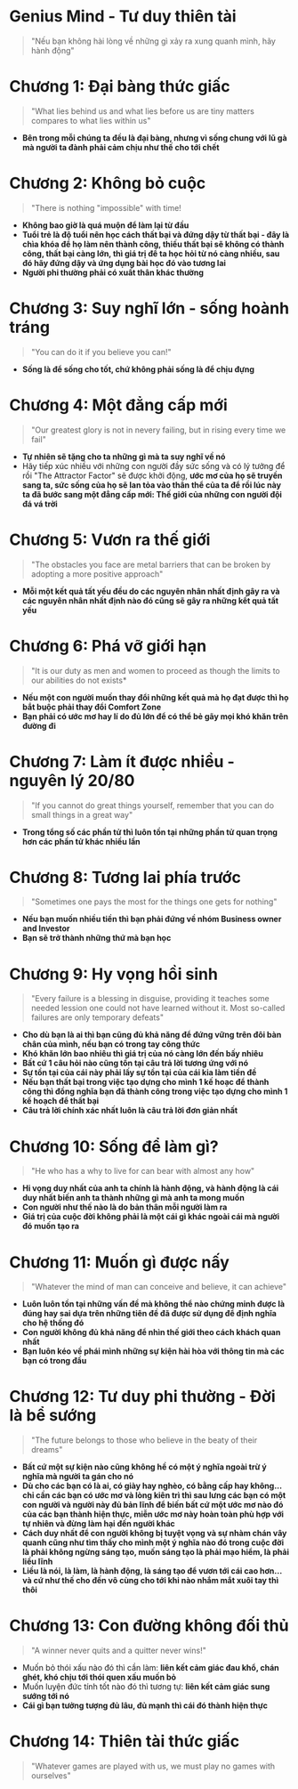 # Genius Mind - Tư duy thiên tài
> "Nếu bạn không hài lòng về những gì xảy ra xung quanh mình, hãy hành động"

# Chương 1: Đại bàng thức giấc
> "What lies behind us and what lies before us are tiny matters compares to what lies within us"

* **Bên trong mỗi chúng ta đều là đại bàng, nhưng vì sống chung với lũ gà mà người ta đành phải cảm chịu như thế cho tới chết**

# Chương 2: Không bỏ cuộc
> "There is nothing "impossible" with time!

* **Không bao giờ là quá muộn để làm lại từ đầu**
* **Tuổi trẻ là độ tuổi nên học cách thất bại và đứng dậy từ thất bại - đây là chìa khóa để họ làm nên thành công, thiếu thất bại sẽ không có thành công, thất bại càng lớn, thì giá trị để ta học hỏi từ nó càng nhiều, sau đó hãy đứng dậy và ứng dụng bài học đó vào tương lai**
* **Người phi thường phải có xuất thân khác thường**

# Chương 3: Suy nghĩ lớn - sống hoành tráng
> "You can do it if you believe you can!"

* **Sống là để sống cho tốt, chứ không phải sống là để chịu đựng**

# Chương 4: Một đẳng cấp mới
> "Our greatest glory is not in nevery failing, but in rising every time we fail"

* **Tự nhiên sẽ tặng cho ta những gì mà ta suy nghĩ về nó**
* Hãy tiếp xúc nhiều với những con người đầy sức sống và có lý tưởng để rồi "The Attractor Factor" sẽ được khởi động, **ước mơ của họ sẽ truyền sang ta, sức sống của họ sẽ lan tỏa vào thân thể của ta để rồi lúc này ta đã bước sang một đẳng cấp mới: Thế giới của những con người đội đá vá trời**

# Chương 5: Vươn ra thế giới
>  "The obstacles you face are metal barriers that can be broken by adopting a more positive approach"

* **Mỗi một kết quả tất yếu đều do các nguyên nhân nhất định gây ra và các nguyên nhân nhất định nào đó cũng sẽ gây ra những kết quả tất yếu**

# Chương 6: Phá vỡ giới hạn
> "It is our duty as men and women to proceed as though the limits to our abilities do not exists*

* **Nếu một con người muốn thay đổi những kết quả mà họ đạt được thì họ bắt buộc phải thay đổi Comfort Zone**
* **Bạn phải có ước mơ hay lí do đủ lớn để có thể bẻ gãy mọi khó khăn trên đường đi**

# Chương 7: Làm ít được nhiều - nguyên lý 20/80
> "If you cannot do great things yourself, remember that you can do small things in a great way"

* **Trong tổng số các phần tử thì luôn tồn tại những phần tử quan trọng hơn các phần tử khác nhiều lần**

# Chương 8: Tương lai phía trước
> "Sometimes one pays the most for the things one gets for nothing"

* **Nếu bạn muốn nhiều tiền thì bạn phải đứng về nhóm Business owner and Investor**
* **Bạn sẽ trở thành những thứ mà bạn học**

# Chương 9: Hy vọng hồi sinh
> "Every failure is a blessing in disguise, providing it teaches some needed lession one could not have learned without it. Most so-called failures are only temporary defeats"

* **Cho dù bạn là ai thì bạn cũng đủ khả năng để đứng vững trên đôi bàn chân của mình, nếu bạn có trong tay công thức**
* **Khó khăn lớn bao nhiêu thì giá trị của nó càng lớn đến bấy nhiêu**
* **Bất cứ 1 câu hỏi nào cũng tồn tại câu trả lời tương ứng với nó**
* **Sự tồn tại của cái này phải lấy sự tồn tại của cái kia làm tiền đề**
* **Nếu bạn thất bại trong việc tạo dựng cho mình 1 kế hoạc để thành công thì đồng nghĩa bạn đã thành công trong việc tạo dựng cho mình 1 kế hoạch để thất bại**
* **Câu trả lời chính xác nhất luôn là câu trả lời đơn giản nhất**

# Chương 10: Sống để làm gì?
> "He who has a why to live for can bear with almost any how"

* **Hi vọng duy nhất của anh ta chính là hành động, và hành động là cái duy nhất biến anh ta thành những gì mà anh ta mong muốn**
* **Con người như thế nào là do bản thân mỗi người làm ra**
* **Giá trị của cuộc đời không phải là một cái gì khác ngoài cái mà người đó muốn tạo ra**

# Chương 11: Muốn gì được nấy
> "Whatever the mind of man can conceive and believe, it can achieve"

* **Luôn luôn tồn tại những vấn đề mà không thể nào chứng minh được là đúng hay sai dựa trên những tiên đề đã được sử dụng để định nghĩa cho hệ thống đó**
* **Con người không đủ khả năng để nhìn thế giới theo cách khách quan nhất**
* **Bạn luôn kéo về phái mình những sự kiện hài hòa với thông tin mà các bạn có trong đầu**

# Chương 12: Tư duy phi thường - Đời là bể sướng
> "The future belongs to those who believe in the beaty of their dreams"

* **Bất cứ một sự kiện nào cũng không hề có một ý nghĩa ngoài trừ ý nghĩa mà người ta gán cho nó**
* **Dù cho các bạn có là ai, có giày hay nghèo, có bằng cấp hay không... chỉ cần các bạn có ước mơ và lòng kiên trì thì sau lưng các bạn có một con người và người này đủ bản lĩnh để biến bất cứ một ước mơ nào đó của các bạn thành hiện thực, miễn ước mơ này hoàn toàn phù hợp với tự nhiên và đừng làm hại đến người khác**
* **Cách duy nhất để con người không bị tuyệt vọng và sự nhàm chán vây quanh cũng như tìm thấy cho mình một ý nghĩa nào đó trong cuộc đời là phải không ngừng sáng tạo, muốn sáng tạo là phải mạo hiểm, là phải liều lĩnh**
* **Liều là nói, là làm, là hành động, là sáng tạo để vươn tới cái cao hơn... và cứ như thế cho đến vô cùng cho tới khi nào nhắm mắt xuôi tay thì thôi**

# Chương 13: Con đường không đối thủ
> "A winner never quits and a quitter never wins!"

* Muốn bỏ thói xấu nào đó thì cần làm: **liên kết cảm giác đau khổ, chán ghét, khó chịu tới thói quen xấu muốn bỏ**
* Muốn luyện đức tính tốt nào đó thì tương tự: **liên kết cảm giác sung sướng tới nó**
* **Cái gì bạn tưởng tượng đủ lâu, đủ mạnh thì cái đó thành hiện thực**

# Chương 14: Thiên tài thức giấc
> "Whatever games are played with us, we must play no games with ourselves"

